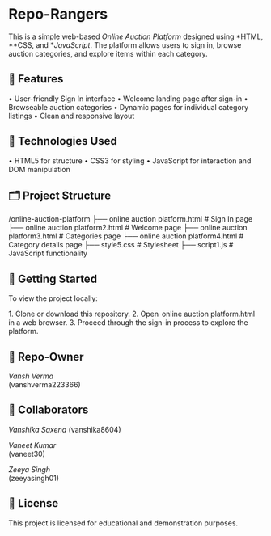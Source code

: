 # Repo-Rangers


This is a simple web-based *Online Auction Platform* designed using *HTML, **CSS, and **JavaScript*. The platform allows users to sign in, browse auction categories, and explore items within each category.



## 📌 Features

•⁠  ⁠User-friendly Sign In interface
•⁠  ⁠Welcome landing page after sign-in
•⁠  ⁠Browseable auction categories
•⁠  ⁠Dynamic pages for individual category listings
•⁠  ⁠Clean and responsive layout

## 🧱 Technologies Used

•⁠  ⁠HTML5 for structure
•⁠  ⁠CSS3 for styling
•⁠  ⁠JavaScript for interaction and DOM manipulation

## 🗂️ Project Structure


/online-auction-platform
├── online auction platform.html          # Sign In page
├── online auction platform2.html         # Welcome page
├── online auction platform3.html         # Categories page
├── online auction platform4.html         # Category details page
├── style5.css                            # Stylesheet
├── script1.js                            # JavaScript functionality



## 🚀 Getting Started

To view the project locally:

1.⁠ ⁠Clone or download this repository.
2.⁠ ⁠Open ⁠ online auction platform.html ⁠ in a web browser.
3.⁠ ⁠Proceed through the sign-in process to explore the platform.


## 👤 Repo-Owner

*Vansh Verma*  
(vanshverma223366)

## 👤 Collaborators
*Vanshika Saxena*
(vanshika8604)  

*Vaneet Kumar*  
(vaneet30)

*Zeeya Singh*  
(zeeyasingh01)


## 📃 License

This project is licensed for educational and demonstration purposes.
